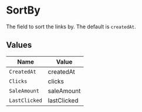 # SortBy

The field to sort the links by. The default is `createdAt`.


## Values

| Name          | Value         |
| ------------- | ------------- |
| `CreatedAt`   | createdAt     |
| `Clicks`      | clicks        |
| `SaleAmount`  | saleAmount    |
| `LastClicked` | lastClicked   |